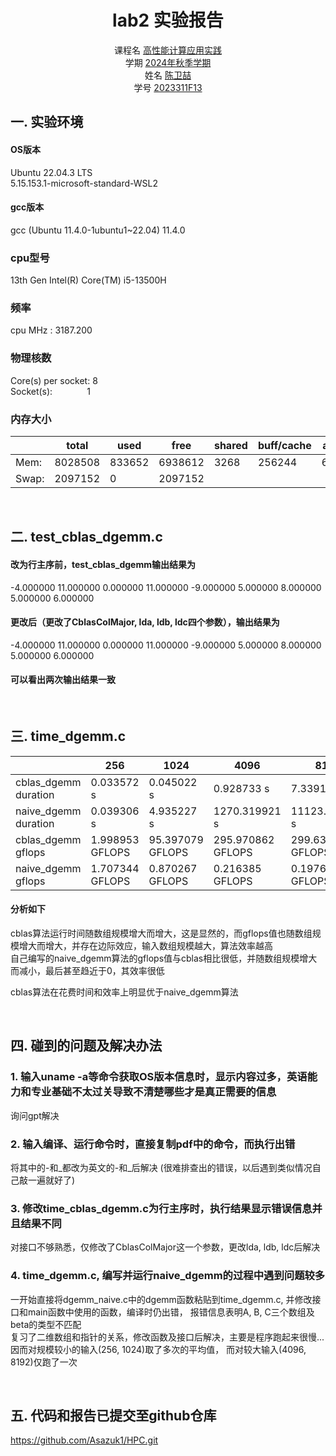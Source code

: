 # <center>lab2 实验报告</center> 
<center>课程名 <u>高性能计算应用实践</u></center>
<center>学期 <u>2024年秋季学期</u></center>
<center>姓名 <u>陈卫喆</u></center>
<center>学号 <u>2023311F13</u></center>

## 一. 实验环境
#### OS版本
Ubuntu 22.04.3 LTS  
5.15.153.1-microsoft-standard-WSL2
#### gcc版本
gcc (Ubuntu 11.4.0-1ubuntu1~22.04) 11.4.0
### cpu型号 
13th Gen Intel(R) Core(TM) i5-13500H  
### 频率 
cpu MHz         : 3187.200  
### 物理核数  
Core(s) per socket:  8  
Socket(s):$~~~~~~~~~~~~~$ 1
### 内存大小
|     |total  |used  |free   |shared |buff/cache |available|
|-----|-------|------|-------|-------|-----------|---------|
|Mem: |8028508|833652|6938612|3268   |256244     |6958172  |  
|Swap:|2097152|0     |2097152|       |           |         |

<br>

## 二. test_cblas_dgemm.c
#### 改为行主序前，test_cblas_dgemm输出结果为 
-4.000000 11.000000 0.000000 11.000000 -9.000000 5.000000 8.000000 5.000000 6.000000
#### 更改后（更改了CblasColMajor, lda, ldb, ldc四个参数），输出结果为  
-4.000000 11.000000 0.000000 11.000000 -9.000000 5.000000 8.000000 5.000000 6.000000  
#### 可以看出两次输出结果一致

<br>

## 三. time_dgemm.c
|                    |      256        |       1024       |       4096        |       8192       |
|--------------------|-----------------|------------------|-------------------|------------------|
|cblas_dgemm duration| 0.033572 s      | 0.045022 s       | 0.928733 s        | 7.339119 s       |
|naive_dgemm duration| 0.039306 s      | 4.935227 s       | 1270.319921 s     | 11123.249346 s   |
|cblas_dgemm gflops  | 1.998953 GFLOPS | 95.397079 GFLOPS | 295.970862 GFLOPS | 299.630413 GFLOPS|
|naive_dgemm gflops  | 1.707344 GFLOPS | 0.870267  GFLOPS | 0.216385 GFLOPS   | 0.197696 GFLOPS  |
#### 分析如下
cblas算法运行时间随数组规模增大而增大，这是显然的，而gflops值也随数组规模增大而增大，并存在边际效应，输入数组规模越大，算法效率越高  
自己编写的naive_dgemm算法的gflops值与cblas相比很低，并随数组规模增大而减小，最后甚至趋近于0，其效率很低  

cblas算法在花费时间和效率上明显优于naive_dgemm算法

<br>

## 四. 碰到的问题及解决办法
### 1. 输入uname -a等命令获取OS版本信息时，显示内容过多，英语能力和专业基础不太过关导致不清楚哪些才是真正需要的信息  
询问gpt解决
### 2. 输入编译、运行命令时，直接复制pdf中的命令，而执行出错  
将其中的-和_都改为英文的-和_后解决 (很难排查出的错误，以后遇到类似情况自己敲一遍就好了)
### 3. 修改time_cblas_dgemm.c为行主序时，执行结果显示错误信息并且结果不同  
对接口不够熟悉，仅修改了CblasColMajor这一个参数，更改lda, ldb, ldc后解决
### 4. time_dgemm.c, 编写并运行naive_dgemm的过程中遇到问题较多
一开始直接将dgemm_naive.c中的dgemm函数粘贴到time_dgemm.c, 并修改接口和main函数中使用的函数，编译时仍出错，
报错信息表明A, B, C三个数组及beta的类型不匹配  
复习了二维数组和指针的关系，修改函数及接口后解决，主要是程序跑起来很慢... 因而对规模较小的输入(256, 1024)取了多次的平均值，
而对较大输入(4096, 8192)仅跑了一次

<br>

## 五. 代码和报告已提交至github仓库
https://github.com/Asazuk1/HPC.git